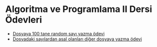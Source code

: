 # Algoritma ve Programlama II Dersi Ödevleri

-   [Dosyaya 100 tane random sayı yazma ödevi](./odev1.c)
-   [Dosyadaki sayılardan asal olanları diğer dosyaya yazma ödevi](./odev2.c)
